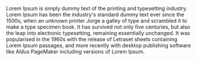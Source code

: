 Lorem Ipsum is simply dummy text of the printing and typesetting industry. Lorem Ipsum 
has been the industry's standard dummy text ever since the 1500s, when an unknown 
printer Jorge a galley of type and scrambled it to make a type specimen book. It has 
survived not only five centuries, but also the leap into electronic typesetting, 
remaining essentially unchanged. It was popularised in the 1960s with the release of 
Letraset sheets containing Lorem Ipsum passages, and more recently with desktop 
publishing software like Aldus PageMaker including versions of Lorem Ipsum.